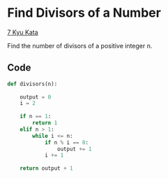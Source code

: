 # Find Divisors of a Number

[7 Kyu Kata](https://www.codewars.com/kata/542c0f198e077084c0000c2e)

Find the number of divisors of a positive integer n.

## Code

```python
def divisors(n):
    
    output = 0
    i = 2
    
    if n == 1:
        return 1
    elif n > 1:
        while i <= n:
            if n % i == 0:
                output += 1
            i += 1
    
    return output + 1
```
